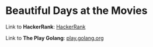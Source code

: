 # Beautiful Days at the Movies

Link to **HackerRank**: [HackerRank](https://www.hackerrank.com/challenges/beautiful-days-at-the-movies/problem)

Link to **The Play Golang**: [play.golang.org](https://play.golang.org/p/lR2JR6EKW4i)